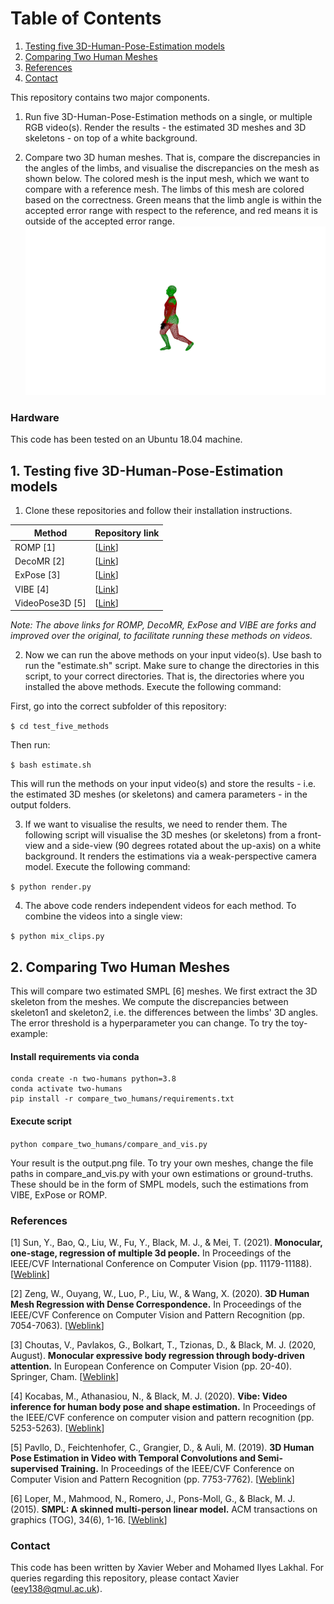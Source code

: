 # Table of Contents
1. [Testing five 3D-Human-Pose-Estimation models](#testfive)
2. [Comparing Two Human Meshes](#comparetwo)
3. [References](#ref)
4. [Contact](#contact)

This repository contains two major components. 

1. Run five 3D-Human-Pose-Estimation methods on a single, or multiple RGB video(s). Render the results - the estimated 3D meshes and 3D skeletons - on top of a white background.

2. Compare two 3D human meshes. That is, compare the discrepancies in the angles of the limbs, and visualise the discrepancies on the mesh as shown below. The colored mesh is the input mesh, which we want to compare with a reference mesh. The limbs of this mesh are colored based on the correctness. Green means that the limb angle is within the accepted error range with respect to the reference, and red means it is outside of the accepted error range.
![Comparing 3D meshes](compare_two_humans/output.png)

### Hardware

This code has been tested on an Ubuntu 18.04 machine.


## 1. Testing five 3D-Human-Pose-Estimation models

1. Clone these repositories and follow their installation instructions.

| Method      		| Repository link |
| ----------------- | ----------------|
| ROMP [1]    		| [[Link](https://github.com/Saafke/ROMP)]		|
| DecoMR [2]   		| [[Link](https://github.com/Saafke/DecoMR)]  |
| ExPose [3]   		| [[Link](https://github.com/Saafke/expose)]  |
| VIBE [4]   		| [[Link](https://github.com/Saafke/VIBE)]  |
| VideoPose3D [5]   | [[Link](https://github.com/facebookresearch/VideoPose3D )]  |

_Note: The above links for ROMP, DecoMR, ExPose and VIBE are forks and improved over the original, to facilitate running these methods on videos._

2. Now we can run the above methods on your input video(s). Use bash to run the "estimate.sh" script. Make sure to change the directories in this script, to your correct directories. That is, the directories where you installed the above methods. Execute the following command:

First, go into the correct subfolder of this repository:

`$ cd test_five_methods`

Then run:

`$ bash estimate.sh` 

This will run the methods on your input video(s) and store the results - i.e. the estimated 3D meshes (or skeletons) and camera parameters - in the output folders.

3. If we want to visualise the results, we need to render them. The following script will visualise the 3D meshes (or skeletons) from a front-view and a side-view (90 degrees rotated about the up-axis) on a white background. It renders the estimations via a weak-perspective camera model. Execute the following command:

`$ python render.py`

4. The above code renders independent videos for each method. To combine the videos into a single view:

`$ python mix_clips.py`


## 2. Comparing Two Human Meshes

This will compare two estimated SMPL [6] meshes. We first extract the 3D skeleton from the meshes. We compute the discrepancies between skeleton1 and skeleton2, i.e. the differences between the limbs' 3D angles. The error threshold is a hyperparameter you can change. To try the toy-example:

#### Install requirements via conda
```
conda create -n two-humans python=3.8
conda activate two-humans
pip install -r compare_two_humans/requirements.txt
```

#### Execute script

`python compare_two_humans/compare_and_vis.py`

Your result is the output.png file. To try your own meshes, change the file paths in compare_and_vis.py with your own estimations or ground-truths. These should be in the form of SMPL models, such the estimations from VIBE, ExPose or ROMP.

### References
[1] Sun, Y., Bao, Q., Liu, W., Fu, Y., Black, M. J., & Mei, T. (2021). **Monocular, one-stage, regression of multiple 3d people.** In Proceedings of the IEEE/CVF International Conference on Computer Vision (pp. 11179-11188).[[Weblink](https://openaccess.thecvf.com/content/ICCV2021/html/Sun_Monocular_One-Stage_Regression_of_Multiple_3D_People_ICCV_2021_paper.html)]

[2] Zeng, W., Ouyang, W., Luo, P., Liu, W., & Wang, X. (2020). **3D Human Mesh Regression with Dense Correspondence.** In Proceedings of the IEEE/CVF Conference on Computer Vision and Pattern Recognition (pp. 7054-7063). [[Weblink](https://openaccess.thecvf.com/content_CVPR_2020/html/Zeng_3D_Human_Mesh_Regression_With_Dense_Correspondence_CVPR_2020_paper.html)]

[3] Choutas, V., Pavlakos, G., Bolkart, T., Tzionas, D., & Black, M. J. (2020, August). **Monocular expressive body regression through body-driven attention.** In European Conference on Computer Vision (pp. 20-40). Springer, Cham. [[Weblink](https://expose.is.tue.mpg.de/)]

[4] Kocabas, M., Athanasiou, N., & Black, M. J. (2020). **Vibe: Video inference for human body pose and shape estimation.** In Proceedings of the IEEE/CVF conference on computer vision and pattern recognition (pp. 5253-5263). [[Weblink](https://openaccess.thecvf.com/content_CVPR_2020/html/Kocabas_VIBE_Video_Inference_for_Human_Body_Pose_and_Shape_Estimation_CVPR_2020_paper.html)]

[5] Pavllo, D., Feichtenhofer, C., Grangier, D., & Auli, M. (2019). **3D Human Pose Estimation in Video with Temporal Convolutions and Semi-supervised Training.** In Proceedings of the IEEE/CVF Conference on Computer Vision and Pattern Recognition (pp. 7753-7762). [[Weblink](https://openaccess.thecvf.com/content_CVPR_2019/html/Pavllo_3D_Human_Pose_Estimation_in_Video_With_Temporal_Convolutions_and_CVPR_2019_paper.html)]

[6] Loper, M., Mahmood, N., Romero, J., Pons-Moll, G., & Black, M. J. (2015). **SMPL: A skinned multi-person linear model.** ACM transactions on graphics (TOG), 34(6), 1-16. [[Weblink](https://smpl.is.tue.mpg.de/)]

### Contact

This code has been written by Xavier Weber and Mohamed Ilyes Lakhal. For queries regarding this repository, please contact Xavier (eey138@qmul.ac.uk).